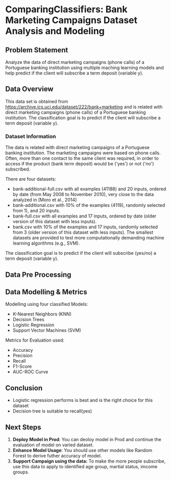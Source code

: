# ComparingClassifiers: Bank Marketing Campaigns Dataset Analysis and Modeling

## Problem Statement
Analyze the data of direct marketing campaigns (phone calls) of a Portuguese banking institution using multiple maching learning models and help predict if the client will subscribe a term deposit (variable y).

## Data Overview
This data set is obtained from https://archive.ics.uci.edu/dataset/222/bank+marketing and is related with direct marketing campaigns (phone calls) of a Portuguese banking institution. The classification goal is to predict if the client will subscribe a term deposit (variable y).

### Dataset Information
The data is related with direct marketing campaigns of a Portuguese banking institution. The marketing campaigns were based on phone calls. Often, more than one contact to the same client was required, in order to access if the product (bank term deposit) would be ('yes') or not ('no') subscribed.

There are four datasets:

- bank-additional-full.csv with all examples (41188) and 20 inputs, ordered by date (from May 2008 to November 2010), very close to the data analyzed in [Moro et al., 2014]
- bank-additional.csv with 10% of the examples (4119), randomly selected from 1), and 20 inputs.
- bank-full.csv with all examples and 17 inputs, ordered by date (older version of this dataset with less inputs).
- bank.csv with 10% of the examples and 17 inputs, randomly selected from 3 (older version of this dataset with less inputs). The smallest datasets are provided to test more computationally demanding machine learning algorithms (e.g., SVM).
  
The classification goal is to predict if the client will subscribe (yes/no) a term deposit (variable y).

## Data Pre Processing


## Data Modelling & Metrics
Modelling using four classified Models:
- K-Nearest Neighbors (KNN)
- Decision Trees
- Logistic Regression
- Support Vector Machines (SVM)

Metrics for Evaluation used:
- Accuracy
- Precision
- Recall
- F1-Score
- AUC-ROC Curve


## Conclusion
- Logistic regression performs is best and is the right choice for this dataset  
- Decision tree is suitable to recall(yes)

## Next Steps
1. **Deploy Model in Prod**: You can deoloy model in Prod and continue the evaluation of model on varied dataset.
2. **Enhance Model Usage**: You should use other models like Random Forest to derive futher accuracy of model.
3. **Support Campaign using the data:** To make the more people subscribe, use this data to apply to identified age group, martial status, imcome groups.
